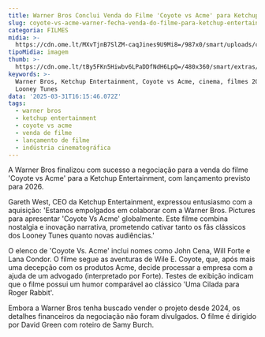 ```yaml
---
title: Warner Bros Conclui Venda do Filme 'Coyote vs Acme' para Ketchup Entertainment
slug: coyote-vs-acme-warner-fecha-venda-do-filme-para-ketchup-entertainment
categoria: FILMES
midia: >-
  https://cdn.ome.lt/MXvTjnB7SlZM-caqJines9U9Mi8=/987x0/smart/uploads/conteudo/fotos/OMELETE_CAPA_-_2025-03-31T122455.237.png
tipoMidia: imagem
thumb: >-
  https://cdn.ome.lt/tBy5FKn5Hiwbv6LPaDDfNdH6LpQ=/480x360/smart/extras/conteudos/omelete_THUMB_-_2025-03-31T122442.381.png
keywords: >-
  Warner Bros, Ketchup Entertainment, Coyote vs Acme, cinema, filmes 2026,
  Looney Tunes
data: '2025-03-31T16:15:46.072Z'
tags:
  - warner bros
  - ketchup entertainment
  - coyote vs acme
  - venda de filme
  - lançamento de filme
  - indústria cinematográfica
---
```


A Warner Bros finalizou com sucesso a negociação para a venda do filme 'Coyote vs Acme' para a Ketchup Entertainment, com lançamento previsto para 2026. 

Gareth West, CEO da Ketchup Entertainment, expressou entusiasmo com a aquisição: 'Estamos empolgados em colaborar com a Warner Bros. Pictures para apresentar 'Coyote Vs Acme' globalmente. Este filme combina nostalgia e inovação narrativa, prometendo cativar tanto os fãs clássicos dos Looney Tunes quanto novas audiências.' 

O elenco de 'Coyote Vs. Acme' inclui nomes como John Cena, Will Forte e Lana Condor. O filme segue as aventuras de Wile E. Coyote, que, após mais uma decepção com os produtos Acme, decide processar a empresa com a ajuda de um advogado (interpretado por Forte). Testes de exibição indicam que o filme possui um humor comparável ao clássico 'Uma Cilada para Roger Rabbit'. 

Embora a Warner Bros tenha buscado vender o projeto desde 2024, os detalhes financeiros da negociação não foram divulgados. O filme é dirigido por David Green com roteiro de Samy Burch.
